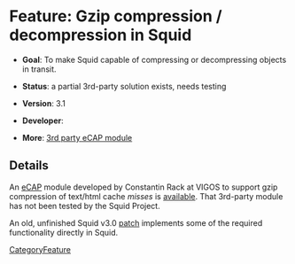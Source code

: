 # Feature: Gzip compression / decompression in Squid

  - **Goal**: To make Squid capable of compressing or decompressing
    objects in transit.

  - **Status**: a partial 3rd-party solution exists, needs testing

  - **Version**: 3.1

  - **Developer**:

  - **More**: [3rd party eCAP
    module](/ThirdPartyModules/EcapGzip)

## Details

An
[eCAP](/Features/eCAP)
module developed by Constantin Rack at VIGOS to support gzip compression
of text/html cache *misses* is
[available](/ThirdPartyModules/EcapGzip).
That 3rd-party module has not been tested by the Squid Project.

An old, unfinished Squid v3.0
[patch](http://devel.squid-cache.org/projects.html#gzip) implements some
of the required functionality directly in Squid.

[CategoryFeature](/CategoryFeature)
